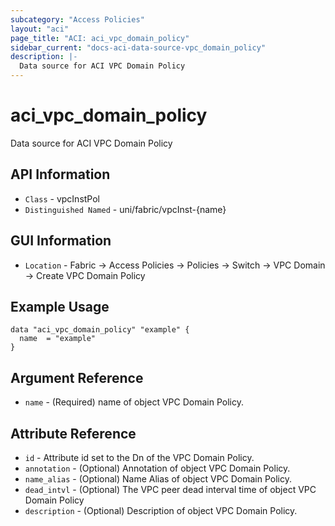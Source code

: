 ```yaml
---
subcategory: "Access Policies"
layout: "aci"
page_title: "ACI: aci_vpc_domain_policy"
sidebar_current: "docs-aci-data-source-vpc_domain_policy"
description: |-
  Data source for ACI VPC Domain Policy
---
```


# aci_vpc_domain_policy #
Data source for ACI VPC Domain Policy


## API Information ##
* `Class` - vpcInstPol
* `Distinguished Named` - uni/fabric/vpcInst-{name}

## GUI Information ##
* `Location` - Fabric -> Access Policies -> Policies -> Switch -> VPC Domain -> Create VPC Domain Policy

## Example Usage ##

```hcl
data "aci_vpc_domain_policy" "example" {
  name  = "example"
}
```

## Argument Reference ##
* `name` - (Required) name of object VPC Domain Policy.

## Attribute Reference ##
* `id` - Attribute id set to the Dn of the VPC Domain Policy.
* `annotation` - (Optional) Annotation of object VPC Domain Policy.
* `name_alias` - (Optional) Name Alias of object VPC Domain Policy.
* `dead_intvl` - (Optional) The VPC peer dead interval time of object VPC Domain Policy
* `description` - (Optional) Description of object VPC Domain Policy.
